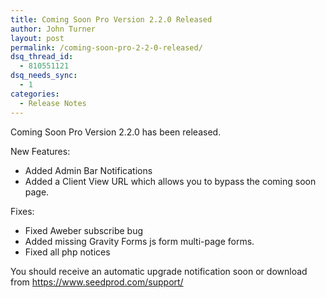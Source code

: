 ```yaml
---
title: Coming Soon Pro Version 2.2.0 Released
author: John Turner
layout: post
permalink: /coming-soon-pro-2-2-0-released/
dsq_thread_id:
  - 810551121
dsq_needs_sync:
  - 1
categories:
  - Release Notes
---
```

Coming Soon Pro Version 2.2.0 has been released.

New Features:

  * Added Admin Bar Notifications
  * Added a Client View URL which allows you to bypass the coming soon page.

Fixes:

  * Fixed Aweber subscribe bug
  * Added missing Gravity Forms js form multi-page forms.
  * Fixed all php notices

You should receive an automatic upgrade notification soon or download from <a href="https://www.seedprod.com/support/" target="_blank">https://www.seedprod.com/support/</a>